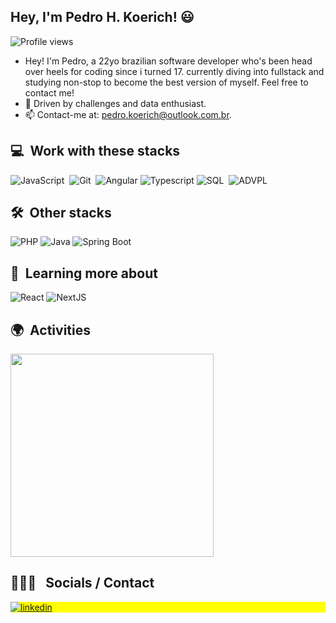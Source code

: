 ## Hey, I'm Pedro H. Koerich! 😃

<p align="left"> <img src="https://komarev.com/ghpvc/?username=pedrokoerich&color=blue" alt="Profile views" /> </p>

- Hey! I'm Pedro, a 22yo brazilian software developer who's been head over heels for coding since i turned 17. currently diving into fullstack and studying non-stop to become the best version of myself. Feel free to contact me!
- 🌱 Driven by challenges and data enthusiast.
- 📫 Contact-me at: pedro.koerich@outlook.com.br.

  
## 💻 &nbsp;Work with these stacks

![JavaScript](https://img.shields.io/badge/-JavaScript-05122A?style=flat&logo=javascript)&nbsp;
![Git](https://img.shields.io/badge/-Git-05122A?style=flat&logo=git)&nbsp;
![Angular](https://img.shields.io/badge/-Angular-05122A?style=flat&logo=angular)
![Typescript](https://img.shields.io/badge/-Typescript-05122A?style=flat&logo=typescript)
![SQL](https://img.shields.io/badge/-SQL%20Server-05122A?style=flat&logo=microsoft-sql-server&logoColor=white)&nbsp;
![ADVPL](https://img.shields.io/badge/-Advpl-05122A?style=flat&logo=advpl)

## 🛠 &nbsp;Other stacks

![PHP](https://img.shields.io/badge/-php-05122A?style=flat&logo=php)
![Java](https://img.shields.io/badge/-Java-05122A?style=flat&logo=java)
![Spring Boot](https://img.shields.io/badge/-Spring%20Boot-05122A?style=flat&logo=spring-boot)


## 📔 &nbsp;Learning more about

![React](https://img.shields.io/badge/-React-05122A?style=flat&logo=react)
![NextJS](https://img.shields.io/badge/-Next.js-000000?style=flat&logo=nextdotjs)

## 🌍 &nbsp;Activities
<p align="left">
      <img width=325  src="https://github-readme-stats.vercel.app/api/top-langs/?username=pedrokoerich&hide=c%23,powershell,Mathematica,Ruby,Objective-C,Objective-C%2b%2b,Cuda&title_color=61dafb&text_color=ffffff&icon_color=61dafb&bg_color=20232a&langs_count=8&layout=compact&border_color=61dafb&hide_border=true" />
</p>

 ## 👩🏽‍💻 &nbsp; Socials / Contact

<p align="left" style="background:yellow">
  <a href="https://linkedin.com/in/pedro-henrique-koerich" target="_blank">
    <img align="center" src="https://img.shields.io/badge/-Pedro Henrique Koerich-05122A?style=flat&logo=linkedin" alt="linkedin"/>
  </a>
</p>
